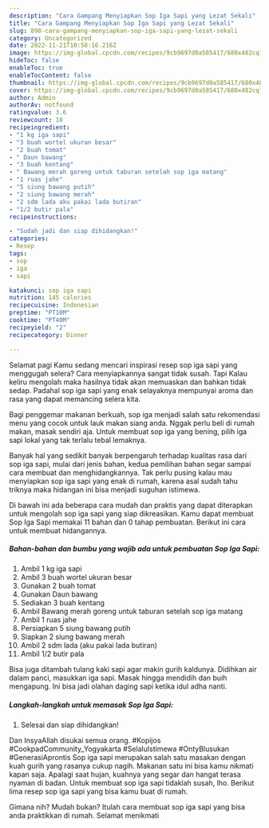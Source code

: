 ```yaml
---
description: "Cara Gampang Menyiapkan Sop Iga Sapi yang Lezat Sekali"
title: "Cara Gampang Menyiapkan Sop Iga Sapi yang Lezat Sekali"
slug: 898-cara-gampang-menyiapkan-sop-iga-sapi-yang-lezat-sekali
category: Uncategorized
date: 2022-11-21T10:58:16.216Z
image: https://img-global.cpcdn.com/recipes/9cb9697d0a585417/680x482cq70/sop-iga-sapi-foto-resep-utama.jpg
hideToc: false
enableToc: true
enableTocContent: false
thumbnail: https://img-global.cpcdn.com/recipes/9cb9697d0a585417/680x482cq70/sop-iga-sapi-foto-resep-utama.jpg
cover: https://img-global.cpcdn.com/recipes/9cb9697d0a585417/680x482cq70/sop-iga-sapi-foto-resep-utama.jpg
author: Admin
authorAv: notfound
ratingvalue: 3.6
reviewcount: 18
recipeingredient:
- "1 kg iga sapi"
- "3 buah wortel ukuran besar"
- "2 buah tomat"
- " Daun bawang"
- "3 buah kentang"
- " Bawang merah goreng untuk taburan setelah sop iga matang"
- "1 ruas jahe"
- "5 siung bawang putih"
- "2 siung bawang merah"
- "2 sdm lada aku pakai lada butiran"
- "1/2 butir pala"
recipeinstructions:

- "Sudah jadi dan siap dihidangkan!"
categories:
- Resep
tags:
- sop
- iga
- sapi

katakunci: sop iga sapi 
nutrition: 145 calories
recipecuisine: Indonesian
preptime: "PT10M"
cooktime: "PT40M"
recipeyield: "2"
recipecategory: Dinner

---
```



Selamat pagi Kamu sedang mencari inspirasi resep sop iga sapi yang menggugah selera? Cara menyiapkannya sangat tidak susah. Tapi Kalau keliru mengolah maka hasilnya tidak akan memuaskan dan bahkan tidak sedap. Padahal sop iga sapi yang enak selayaknya mempunyai aroma dan rasa yang dapat memancing selera kita.


Bagi penggemar makanan berkuah, sop iga menjadi salah satu rekomendasi menu yang cocok untuk lauk makan siang anda. Nggak perlu beli di rumah makan, masak sendiri aja. Untuk membuat sop iga yang bening, pilih iga sapi lokal yang tak terlalu tebal lemaknya.

Banyak hal yang sedikit banyak berpengaruh terhadap kualitas rasa dari sop iga sapi, mulai dari jenis bahan, kedua pemilihan bahan segar sampai cara membuat dan menghidangkannya. Tak perlu pusing kalau mau menyiapkan sop iga sapi yang enak di rumah, karena asal sudah tahu triknya maka hidangan ini bisa menjadi suguhan istimewa.


Di bawah ini ada beberapa cara mudah dan praktis yang dapat diterapkan untuk mengolah sop iga sapi yang siap dikreasikan. Kamu dapat membuat Sop Iga Sapi memakai 11 bahan dan 0 tahap pembuatan. Berikut ini cara untuk membuat hidangannya.

<!--inarticleads1-->

##### Bahan-bahan dan bumbu yang wajib ada untuk pembuatan Sop Iga Sapi:

1. Ambil 1 kg iga sapi
1. Ambil 3 buah wortel ukuran besar
1. Gunakan 2 buah tomat
1. Gunakan  Daun bawang
1. Sediakan 3 buah kentang
1. Ambil  Bawang merah goreng untuk taburan setelah sop iga matang
1. Ambil 1 ruas jahe
1. Persiapkan 5 siung bawang putih
1. Siapkan 2 siung bawang merah
1. Ambil 2 sdm lada (aku pakai lada butiran)
1. Ambil 1/2 butir pala


Bisa juga ditambah tulang kaki sapi agar makin gurih kaldunya. Didihkan air dalam panci, masukkan iga sapi. Masak hingga mendidih dan buih mengapung. Ini bisa jadi olahan daging sapi ketika idul adha nanti. 

<!--inarticleads2-->

##### Langkah-langkah untuk memasak Sop Iga Sapi:


1. Selesai dan siap dihidangkan!

Dan InsyaAllah disukai semua orang. #Kopijos #CookpadCommunity_Yogyakarta #SelaluIstimewa #OntyBlusukan #GenerasiAprontis Sop iga sapi merupakan salah satu masakan dengan kuah gurih yang rasanya cukup nagih. Makanan satu ini bisa kamu nikmati kapan saja. Apalagi saat hujan, kuahnya yang segar dan hangat terasa nyaman di badan. Untuk membuat sop iga sapi tidaklah susah, lho. Berikut lima resep sop iga sapi yang bisa kamu buat di rumah. 

Gimana nih? Mudah bukan? Itulah cara membuat sop iga sapi yang bisa anda praktikkan di rumah. Selamat menikmati
